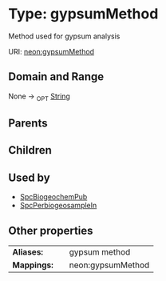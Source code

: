 
# Type: gypsumMethod


Method used for gypsum analysis

URI: [neon:gypsumMethod](https://data.neonscience.org/gypsumMethod)


## Domain and Range

None ->  <sub>OPT</sub> [String](types/String.md)

## Parents


## Children


## Used by

 * [SpcBiogeochemPub](SpcBiogeochemPub.md)
 * [SpcPerbiogeosampleIn](SpcPerbiogeosampleIn.md)

## Other properties

|  |  |  |
| --- | --- | --- |
| **Aliases:** | | gypsum method |
| **Mappings:** | | neon:gypsumMethod |

